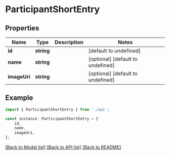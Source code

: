 # ParticipantShortEntry


## Properties

Name | Type | Description | Notes
------------ | ------------- | ------------- | -------------
**id** | **string** |  | [default to undefined]
**name** | **string** |  | [optional] [default to undefined]
**imageUri** | **string** |  | [optional] [default to undefined]

## Example

```typescript
import { ParticipantShortEntry } from './api';

const instance: ParticipantShortEntry = {
    id,
    name,
    imageUri,
};
```

[[Back to Model list]](../README.md#documentation-for-models) [[Back to API list]](../README.md#documentation-for-api-endpoints) [[Back to README]](../README.md)
